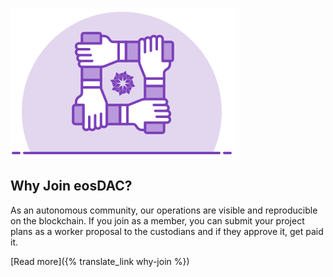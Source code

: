 ![Why Join?](/assets/join-dac.svg)

Why Join eosDAC?
----------------

As an autonomous community, our operations are visible and reproducible on the blockchain. If you join as a member, you can submit your project plans as a worker proposal to the custodians and if they approve it, get paid it.

[Read more]({% translate_link why-join %})
